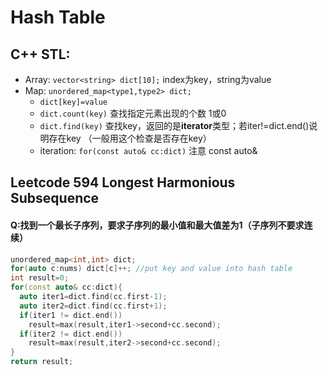 # Hash Table

## C++ STL:

- Array: `vector<string> dict[10];` index为key，string为value
- Map: `unordered_map<type1,type2> dict;`
  - `dict[key]=value` 
  - `dict.count(key)` 查找指定元素出现的个数 1或0
  - `dict.find(key)` 查找key，返回的是**iterator**类型；若iter!=dict.end()说明存在key （一般用这个检查是否存在key）
  - iteration: `for(const auto& cc:dict)` 注意 const auto&


## Leetcode 594 Longest Harmonious Subsequence

#### Q:找到一个最长子序列，要求子序列的最小值和最大值差为1（子序列不要求连续）

```cpp
unordered_map<int,int> dict; 
for(auto c:nums) dict[c]++; //put key and value into hash table
int result=0;
for(const auto& cc:dict){
  auto iter1=dict.find(cc.first-1);
  auto iter2=dict.find(cc.first+1);
  if(iter1 != dict.end())
    result=max(result,iter1->second+cc.second);
  if(iter2 != dict.end())
    result=max(result,iter2->second+cc.second);
}
return result;
```


